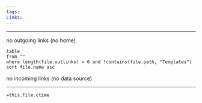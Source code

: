 ```yaml
---
tags: 
Links:
---
```

- - -
no outgoing links (no home)
```dataview
table
from ""
where length(file.outlinks) = 0 and !contains(file.path, "Templates")
sort file.name asc
```

no incoming links (no data source)




- - -
`=this.file.ctime`